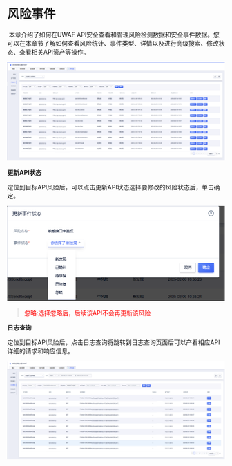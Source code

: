 # 风险事件

​	本章介绍了如何在UWAF API安全查看和管理风险检测数据和安全事件数据。您可以在本章节了解如何查看风险统计、事件类型、详情以及进行高级搜索、修改状态、查看相关API资产等操作。

![](/images/api-security/apirisk.png)

**更新API状态**

​	定位到目标API风险后，可以点击更新API状态选择要修改的风险状态后，单击确定。

![](/images/api-security/apistatus.png)

> <p style="color: red;">忽略:选择忽略后，后续该API不会再更新该风险</p>
>

**日志查询**

​	定位到目标API风险后，点击日志查询将跳转到日志查询页面后可以产看相应API详细的请求和响应信息。

![](/images/api-security/logdetail.png)